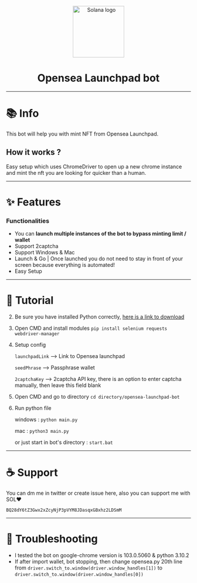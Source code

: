 <p align="center">
  <a href="#">
    <img
      alt="Solana logo"
      src="https://external-content.duckduckgo.com/iu/?u=https%3A%2F%2Fcdn-1.webcatalog.io%2Fcatalog%2Fopensea%2Fopensea-icon.png&f=1&nofb=1"
      width="140"
    />
  </a>
</p>

<h1 align="center">Opensea Launchpad bot</h1>


---
# 📚 Info
This bot will help you with mint NFT from Opensea Launchpad.

## How it works ?
Easy setup which uses ChromeDriver to open up a new chrome instance and mint the nft you are looking for quicker than a human. 

---
# ✨ Features
### Functionalities

- You can **launch multiple instances of the bot to bypass minting limit / wallet**
- Support 2captcha
- Support Windows & Mac
- Launch & Go | Once launched you do not need to stay in front of your screen because everything is automated!
- Easy Setup

---
# 📝 Tutorial

2. Be sure you have installed Python correctly, [here is a link to download](https://www.python.org/downloads/)
3. Open CMD and install modules  `pip install selenium requests webdriver-manager`
4. Setup config

    `launchpadLink` --> Link to Opensea launchpad

    `seedPhrase` --> Passphrase wallet

    `2captchaKey` --> 2captcha API key, there is an option to enter captcha manually, then leave this field blank
    
5. Open CMD and go to directory
    `cd directory/opensea-launchpad-bot`
6. Run python file

    windows : `python main.py`

    mac : `python3 main.py`

    or just start in bot's directory : `start.bat`
    
---
# ☕️ Support
You can dm me in twitter or create issue here, also you can support me with SOL❤️
```
BQ28dY6tZ3Gwx2xZcyNjP3pVYM8JDasqxGBxhz2LDSmM
```

---
# 🚩 Troubleshooting
- I tested the bot on google-chrome version is 103.0.5060 & python 3.10.2
- If after import wallet, bot stopping, then change opensea.py 20th line from 
  `driver.switch_to.window(driver.window_handles[1])` to `driver.switch_to.window(driver.window_handles[0])`
